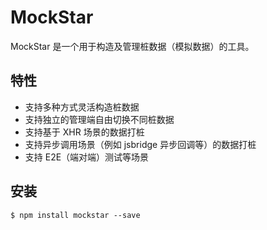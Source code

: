# MockStar

MockStar 是一个用于构造及管理桩数据（模拟数据）的工具。

## 特性

- 支持多种方式灵活构造桩数据
- 支持独立的管理端自由切换不同桩数据
- 支持基于 XHR 场景的数据打桩
- 支持异步调用场景（例如 jsbridge 异步回调等）的数据打桩
- 支持 E2E（端对端）测试等场景

## 安装

```
$ npm install mockstar --save
```

